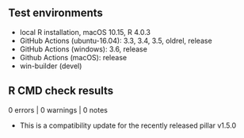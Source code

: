 ## Test environments

* local R installation, macOS 10.15, R 4.0.3
* GitHub Actions (ubuntu-16.04): 3.3, 3.4, 3.5, oldrel, release
* GitHub Actions (windows): 3.6, release
* Github Actions (macOS): release
* win-builder (devel)

## R CMD check results

0 errors | 0 warnings | 0 notes

* This is a compatibility update for the recently released pillar v1.5.0
